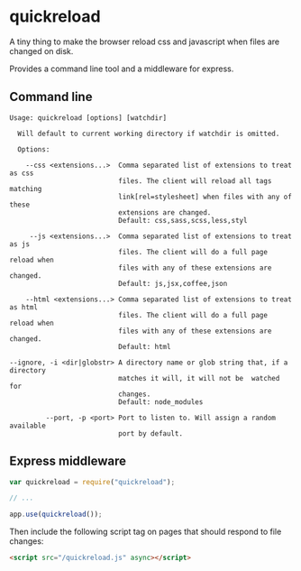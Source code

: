 # quickreload

A tiny thing to make the browser reload css and javascript when files are changed on disk.

Provides a command line tool and a middleware for express.

## Command line

```
Usage: quickreload [options] [watchdir]

  Will default to current working directory if watchdir is omitted.

  Options:

    --css <extensions...>  Comma separated list of extensions to treat as css
                           files. The client will reload all tags matching 
                           link[rel=stylesheet] when files with any of these
                           extensions are changed.
                           Default: css,sass,scss,less,styl

     --js <extensions...>  Comma separated list of extensions to treat as js
                           files. The client will do a full page reload when
                           files with any of these extensions are changed.
                           Default: js,jsx,coffee,json

    --html <extensions...> Comma separated list of extensions to treat as html 
                           files. The client will do a full page reload when
                           files with any of these extensions are changed.
                           Default: html

--ignore, -i <dir|globstr> A directory name or glob string that, if a directory
                           matches it will, it will not be  watched for 
                           changes.
                           Default: node_modules

         --port, -p <port> Port to listen to. Will assign a random available
                           port by default.
```

## Express middleware

```js
var quickreload = require("quickreload");

// ...

app.use(quickreload());

```

Then include the following script tag on pages that should respond to file changes:

```html
<script src="/quickreload.js" async></script>
```